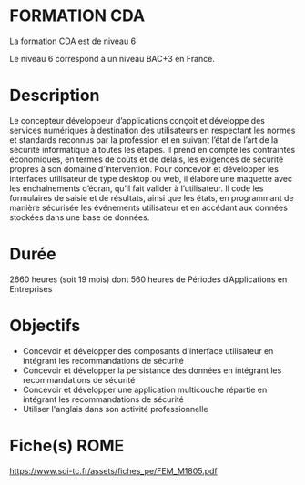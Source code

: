 # FORMATION CDA

La formation CDA est de niveau 6

Le niveau 6 correspond à un niveau BAC+3 en France.

# Description
Le concepteur développeur d’applications conçoit et développe des services numériques à
destination des utilisateurs en respectant les normes et standards reconnus par la profession
et en suivant l’état de l’art de la sécurité informatique à toutes les étapes. Il prend en compte
les contraintes économiques, en termes de coûts et de délais, les exigences de sécurité
propres à son domaine d’intervention. Pour concevoir et développer les interfaces utilisateur
de type desktop ou web, il élabore une maquette avec les enchaînements d’écran, qu’il fait
valider à l’utilisateur. Il code les formulaires de saisie et de résultats, ainsi que les états, en
programmant de manière sécurisée les événements utilisateur et en accédant aux données
stockées dans une base de données.

# Durée
2660 heures (soit 19 mois) dont 560 heures de Périodes d’Applications en Entreprises

# Objectifs
- Concevoir et développer des composants d'interface utilisateur en intégrant les
recommandations de sécurité
- Concevoir et développer la persistance des données en intégrant les recommandations
de sécurité
- Concevoir et développer une application multicouche répartie en intégrant les
recommandations de sécurité
- Utiliser l'anglais dans son activité professionnelle

# Fiche(s) ROME
https://www.soi-tc.fr/assets/fiches_pe/FEM_M1805.pdf